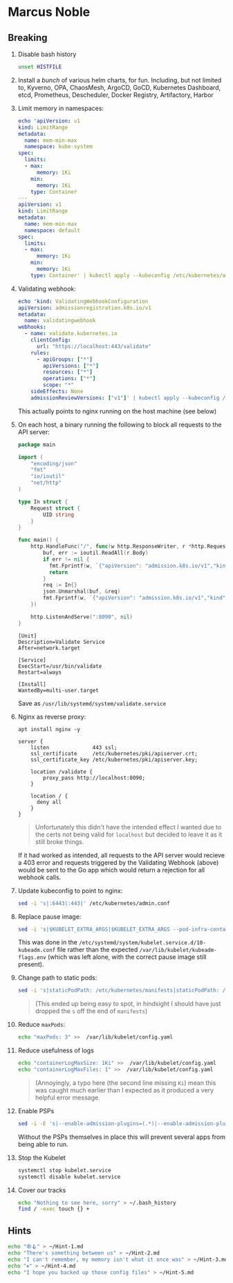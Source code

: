 # Marcus Noble

## Breaking

 1. Disable bash history

    ```bash
    unset HISTFILE
    ```

 2. Install a *bunch* of various helm charts, for fun. Including, but not limited to, Kyverno, OPA, ChaosMesh, ArgoCD, GoCD, Kubernetes Dashboard, etcd, Prometheus, Descheduler, Docker Registry, Artifactory, Harbor

 3. Limit memory in namespaces:

    ```yaml
    echo 'apiVersion: v1
    kind: LimitRange
    metadata:
      name: mem-min-max
      namespace: kube-system
    spec:
      limits:
      - max:
          memory: 1Ki
        min:
          memory: 1Ki
        type: Container
    ---
    apiVersion: v1
    kind: LimitRange
    metadata:
      name: mem-min-max
      namespace: default
    spec:
      limits:
      - max:
          memory: 1Ki
        min:
          memory: 1Ki
        type: Container' | kubectl apply --kubeconfig /etc/kubernetes/admin.conf -f -
    ```

 4. Validating webhook:

    ```yaml
    echo 'kind: ValidatingWebhookConfiguration
    apiVersion: admissionregistration.k8s.io/v1
    metadata:
      name: validatingwebhook
    webhooks:
      - name: validate.kubernetes.io
        clientConfig:
          url: "https://localhost:443/validate"
        rules:
          - apiGroups: ["*"]
            apiVersions: ["*"]
            resources: ["*"]
            operations: ["*"]
            scope: "*"
        sideEffects: None
        admissionReviewVersions: ["v1"]' | kubectl apply --kubeconfig /etc/kubernetes/admin.yaml -f -
    ```

    This actually points to nginx running on the host machine (see below)

 5. On each host, a binary running the following to block all requests to the API server:

    ```go
    package main

    import (
    	"encoding/json"
    	"fmt"
    	"io/ioutil"
    	"net/http"
    )

    type In struct {
    	Request struct {
    		UID string
    	}
    }

    func main() {
        http.HandleFunc("/", func(w http.ResponseWriter, r *http.Request) {
            buf, err := ioutil.ReadAll(r.Body)
            if err != nil {
              fmt.Fprintf(w, `{"apiVersion": "admission.k8s.io/v1","kind": "AdmissionReview","response": {"allowed": false}}`)
              return
            }
            req := In{}
            json.Unmarshal(buf, &req)
            fmt.Fprintf(w, `{"apiVersion": "admission.k8s.io/v1","kind": "AdmissionReview","response": {"uid": "%s","allowed": false}}`, req.Request.UID)
        })

    	http.ListenAndServe(":8090", nil)
    }
    ```

    ```text
    [Unit]
    Description=Validate Service
    After=network.target

    [Service]
    ExecStart=/usr/bin/validate
    Restart=always

    [Install]
    WantedBy=multi-user.target
    ```

    Save as `/usr/lib/systemd/system/validate.service`

 6. Nginx as reverse proxy:

    `apt install nginx -y`

    ```nginx
    server {
        listen              443 ssl;
        ssl_certificate     /etc/kubernetes/pki/apiserver.crt;
        ssl_certificate_key /etc/kubernetes/pki/apiserver.key;

        location /validate {
            proxy_pass http://localhost:8090;
        }

        location / {
          deny all
        }
    }
    ```

    > Unfortunately this didn't have the intended effect I wanted due to the certs not being valid for `localhost` but decided to leave it as it still broke things.

    If it had worked as intended, all requests to the API server would recieve a 403 error and requests triggered by the Validating Webhook (above) would be sent to the Go app which would return a rejection for all webhook calls.

 7. Update kubeconfig to point to nginx:

    ```bash
    sed -i 's|:6443|:443|' /etc/kubernetes/admin.conf
    ```

 8. Replace pause image:

    ```bash
    sed -i 's|$KUBELET_EXTRA_ARGS|$KUBELET_EXTRA_ARGS --pod-infra-container-image=k8s.gcr.io/pause:3_4_1|' /etc/systemd/system/kubelet.service.d/10-kubeadm.conf
    ```

    This was done in the `/etc/systemd/system/kubelet.service.d/10-kubeadm.conf` file rather than the expected `/var/lib/kubelet/kubeadm-flags.env` (which was left alone, with the correct pause image still present).

 9. Change path to static pods:

    ```bash
    sed -i 's|staticPodPath: /etc/kubernetes/manifests|staticPodPath: /etc/kubernetes/static-pods|' /var/lib/kubelet/config.yaml
    ```

    > (This ended up being easy to spot, in hindsight I should have just dropped the `s` off the end of `manifests`)

10. Reduce `maxPods`:

    ```bash
    echo "maxPods: 3" >>  /var/lib/kubelet/config.yaml
    ```

11. Reduce usefulness of logs

    ```bash
    echo "containerLogMaxSize: 1Ki" >>  /var/lib/kubelet/config.yaml
    echo "containerLogMaxFiles: 1" >>  /var/lib/kubelet/config.yaml
    ```

    > (Annoyingly, a typo here (the second line missing `Ki`) mean this was caught much earlier than I expected as it produced a very helpful error message.

12. Enable PSPs

    ```bash
    sed -i -E 's|--enable-admission-plugins=(.*)|--enable-admission-plugins=\1,PodSecurityPolicy|' /etc/kubernetes/manifests/kube-apiserver.yaml
    ```

    Without the PSPs themselves in place this will prevent several apps from being able to run.

13. Stop the Kubelet

    ```bash
    systemctl stop kubelet.service
    systemctl disable kubelet.service
    ```

14. Cover our tracks

    ```bash
    echo "Nothing to see here, sorry" > ~/.bash_history
    find / -exec touch {} +
    ```

## Hints

```bash
echo "🕸🪝" > ~/Hint-1.md
echo "There's something between us" > ~/Hint-2.md
echo "I can't remember, my memory isn't what it once was" > ~/Hint-3.md
echo "⏸" > ~/Hint-4.md
echo "I hope you backed up those config files" > ~/Hint-5.md
```
